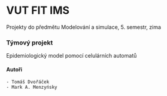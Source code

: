 # VUT FIT IMS

Projekty do předmětu Modelování a simulace, 5. semestr, zima

### Týmový projekt
Epidemiologický model pomocí celulárních automatů
	
#### Autoři
	- Tomáš Dvořáček
	- Mark A. Menzyńsky
	

